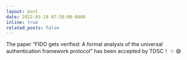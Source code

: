 ```yaml
---
layout: post
date: 2022-03-18 07:59:00-0400
inline: true
related_posts: false
---
```


The paper “FIDO gets verified: A formal analysis of the universal authentication framework protocol” has been accepted by TDSC！ :sparkles: :smile:
